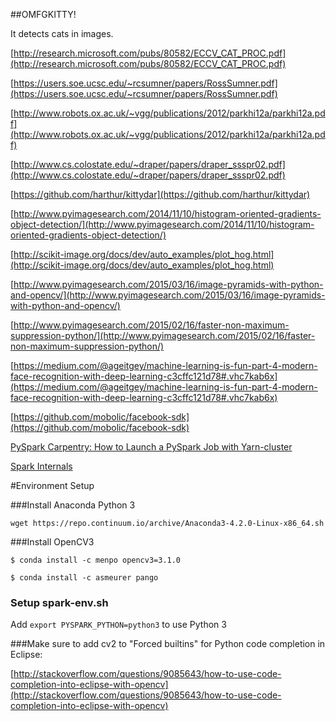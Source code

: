 ##OMFGKITTY!

It detects cats in images.

[http://research.microsoft.com/pubs/80582/ECCV_CAT_PROC.pdf](http://research.microsoft.com/pubs/80582/ECCV_CAT_PROC.pdf)

[https://users.soe.ucsc.edu/~rcsumner/papers/RossSumner.pdf](https://users.soe.ucsc.edu/~rcsumner/papers/RossSumner.pdf)

[http://www.robots.ox.ac.uk/~vgg/publications/2012/parkhi12a/parkhi12a.pdf](http://www.robots.ox.ac.uk/~vgg/publications/2012/parkhi12a/parkhi12a.pdf)

[http://www.cs.colostate.edu/~draper/papers/draper_ssspr02.pdf](http://www.cs.colostate.edu/~draper/papers/draper_ssspr02.pdf)

[https://github.com/harthur/kittydar](https://github.com/harthur/kittydar)

[http://www.pyimagesearch.com/2014/11/10/histogram-oriented-gradients-object-detection/](http://www.pyimagesearch.com/2014/11/10/histogram-oriented-gradients-object-detection/)

[http://scikit-image.org/docs/dev/auto_examples/plot_hog.html](http://scikit-image.org/docs/dev/auto_examples/plot_hog.html)

[http://www.pyimagesearch.com/2015/03/16/image-pyramids-with-python-and-opencv/](http://www.pyimagesearch.com/2015/03/16/image-pyramids-with-python-and-opencv/)

[http://www.pyimagesearch.com/2015/02/16/faster-non-maximum-suppression-python/](http://www.pyimagesearch.com/2015/02/16/faster-non-maximum-suppression-python/)

[https://medium.com/@ageitgey/machine-learning-is-fun-part-4-modern-face-recognition-with-deep-learning-c3cffc121d78#.vhc7kab6x](https://medium.com/@ageitgey/machine-learning-is-fun-part-4-modern-face-recognition-with-deep-learning-c3cffc121d78#.vhc7kab6x)

[https://github.com/mobolic/facebook-sdk](https://github.com/mobolic/facebook-sdk)

[PySpark Carpentry: How to Launch a PySpark Job with Yarn-cluster](http://tech.magnetic.com/2016/03/pyspark-carpentry-how-to-launch-a-pyspark-job-with-yarn-cluster.html)

[Spark Internals](https://cwiki.apache.org/confluence/display/SPARK/Spark+Internals?src=breadcrumbs-parent)

#Environment Setup

###Install Anaconda Python 3

`wget https://repo.continuum.io/archive/Anaconda3-4.2.0-Linux-x86_64.sh`

###Install OpenCV3

`$ conda install -c menpo opencv3=3.1.0`

`$ conda install -c asmeurer pango`

### Setup spark-env.sh

Add `export PYSPARK_PYTHON=python3` to use Python 3

###Make sure to add cv2 to "Forced builtins" for Python code completion in Eclipse:

[http://stackoverflow.com/questions/9085643/how-to-use-code-completion-into-eclipse-with-opencv](http://stackoverflow.com/questions/9085643/how-to-use-code-completion-into-eclipse-with-opencv)